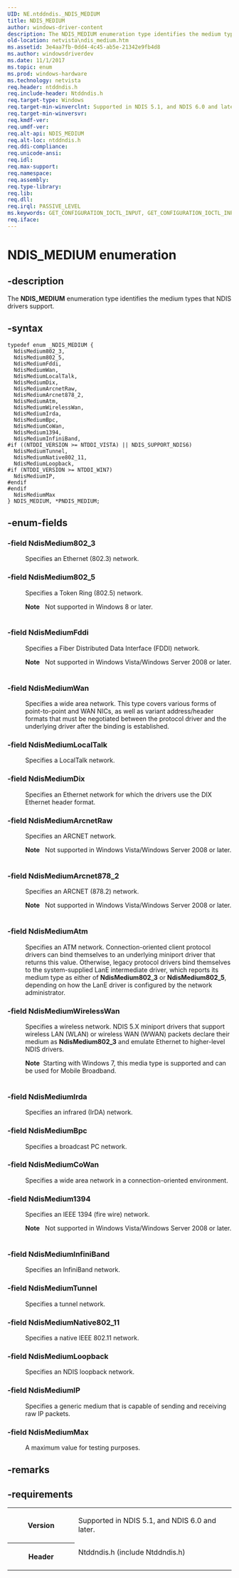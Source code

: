 ```yaml
---
UID: NE.ntddndis._NDIS_MEDIUM
title: NDIS_MEDIUM
author: windows-driver-content
description: The NDIS_MEDIUM enumeration type identifies the medium types that NDIS drivers support.
old-location: netvista\ndis_medium.htm
ms.assetid: 3e4aa7fb-0dd4-4c45-ab5e-21342e9fb4d8
ms.author: windowsdriverdev
ms.date: 11/1/2017
ms.topic: enum
ms.prod: windows-hardware
ms.technology: netvista
req.header: ntddndis.h
req.include-header: Ntddndis.h
req.target-type: Windows
req.target-min-winverclnt: Supported in NDIS 5.1, and NDIS 6.0 and later.
req.target-min-winversvr: 
req.kmdf-ver: 
req.umdf-ver: 
req.alt-api: NDIS_MEDIUM
req.alt-loc: ntddndis.h
req.ddi-compliance: 
req.unicode-ansi: 
req.idl: 
req.max-support: 
req.namespace: 
req.assembly: 
req.type-library: 
req.lib: 
req.dll: 
req.irql: PASSIVE_LEVEL
ms.keywords: GET_CONFIGURATION_IOCTL_INPUT, GET_CONFIGURATION_IOCTL_INPUT, *PGET_CONFIGURATION_IOCTL_INPUT
req.iface: 
---
```


# NDIS_MEDIUM enumeration



## -description
<p>The <b>NDIS_MEDIUM</b> enumeration type identifies the medium types that NDIS drivers support.</p>


## -syntax

````
typedef enum _NDIS_MEDIUM { 
  NdisMedium802_3,
  NdisMedium802_5,
  NdisMediumFddi,
  NdisMediumWan,
  NdisMediumLocalTalk,
  NdisMediumDix,
  NdisMediumArcnetRaw,
  NdisMediumArcnet878_2,
  NdisMediumAtm,
  NdisMediumWirelessWan,
  NdisMediumIrda,
  NdisMediumBpc,
  NdisMediumCoWan,
  NdisMedium1394,
  NdisMediumInfiniBand,
#if ((NTDDI_VERSION >= NTDDI_VISTA) || NDIS_SUPPORT_NDIS6)
  NdisMediumTunnel,
  NdisMediumNative802_11,
  NdisMediumLoopback,
#if (NTDDI_VERSION >= NTDDI_WIN7)
  NdisMediumIP,
#endif 
#endif 
  NdisMediumMax
} NDIS_MEDIUM, *PNDIS_MEDIUM;
````


## -enum-fields
<dl>

### -field <a id="NdisMedium802_3"></a><a id="ndismedium802_3"></a><a id="NDISMEDIUM802_3"></a><b>NdisMedium802_3</b>

<dd>
<p>Specifies an Ethernet (802.3) network.</p>
</dd>

### -field <a id="NdisMedium802_5"></a><a id="ndismedium802_5"></a><a id="NDISMEDIUM802_5"></a><b>NdisMedium802_5</b>

<dd>
<p>Specifies a Token Ring (802.5) network.</p>
<div class="alert"><b>Note</b>   Not supported in Windows 8 or later.</div>
<div> </div>
</dd>

### -field <a id="NdisMediumFddi"></a><a id="ndismediumfddi"></a><a id="NDISMEDIUMFDDI"></a><b>NdisMediumFddi</b>

<dd>
<p>Specifies a Fiber Distributed Data Interface (FDDI) network.</p>
<div class="alert"><b>Note</b>   Not supported in Windows Vista/Windows Server 2008 or later.</div>
<div> </div>
</dd>

### -field <a id="NdisMediumWan"></a><a id="ndismediumwan"></a><a id="NDISMEDIUMWAN"></a><b>NdisMediumWan</b>

<dd>
<p>Specifies a wide area network. This type covers various forms of point-to-point and WAN NICs, as
     well as variant address/header formats that must be negotiated between the protocol driver and the
     underlying driver after the binding is established.</p>
</dd>

### -field <a id="NdisMediumLocalTalk"></a><a id="ndismediumlocaltalk"></a><a id="NDISMEDIUMLOCALTALK"></a><b>NdisMediumLocalTalk</b>

<dd>
<p>Specifies a LocalTalk network.</p>
</dd>

### -field <a id="NdisMediumDix"></a><a id="ndismediumdix"></a><a id="NDISMEDIUMDIX"></a><b>NdisMediumDix</b>

<dd>
<p>Specifies an Ethernet network for which the drivers use the DIX Ethernet header format.</p>
</dd>

### -field <a id="NdisMediumArcnetRaw"></a><a id="ndismediumarcnetraw"></a><a id="NDISMEDIUMARCNETRAW"></a><b>NdisMediumArcnetRaw</b>

<dd>
<p>Specifies an ARCNET network.</p>
<div class="alert"><b>Note</b>   Not supported in Windows Vista/Windows Server 2008 or later.</div>
<div> </div>
</dd>

### -field <a id="NdisMediumArcnet878_2"></a><a id="ndismediumarcnet878_2"></a><a id="NDISMEDIUMARCNET878_2"></a><b>NdisMediumArcnet878_2</b>

<dd>
<p>Specifies an ARCNET (878.2) network.</p>
<div class="alert"><b>Note</b>   Not supported in Windows Vista/Windows Server 2008 or later.</div>
<div> </div>
</dd>

### -field <a id="NdisMediumAtm"></a><a id="ndismediumatm"></a><a id="NDISMEDIUMATM"></a><b>NdisMediumAtm</b>

<dd>
<p>Specifies an ATM network. Connection-oriented client protocol drivers can bind themselves to an
     underlying miniport driver that returns this value. Otherwise, legacy protocol drivers bind themselves
     to the system-supplied LanE intermediate driver, which reports its medium type as either of 
     <b>NdisMedium802_3</b> or 
     <b>NdisMedium802_5</b>, depending on how the LanE driver is configured by the network
     administrator.</p>
</dd>

### -field <a id="NdisMediumWirelessWan"></a><a id="ndismediumwirelesswan"></a><a id="NDISMEDIUMWIRELESSWAN"></a><b>NdisMediumWirelessWan</b>

<dd>
<p>Specifies a wireless network. NDIS 5.X miniport drivers that support wireless LAN (WLAN) or
     wireless WAN (WWAN) packets declare their medium as 
     <b>NdisMedium802_3</b> and emulate Ethernet to higher-level NDIS drivers.
     </p>
<p>
<div class="alert"><b>Note</b>  Starting with Windows 7, this media type is supported and can
      be used for Mobile Broadband.</div>
<div> </div>
</p>
</dd>

### -field <a id="NdisMediumIrda"></a><a id="ndismediumirda"></a><a id="NDISMEDIUMIRDA"></a><b>NdisMediumIrda</b>

<dd>
<p>Specifies an infrared (IrDA) network.</p>
</dd>

### -field <a id="NdisMediumBpc"></a><a id="ndismediumbpc"></a><a id="NDISMEDIUMBPC"></a><b>NdisMediumBpc</b>

<dd>
<p>Specifies a broadcast PC network.</p>
</dd>

### -field <a id="NdisMediumCoWan"></a><a id="ndismediumcowan"></a><a id="NDISMEDIUMCOWAN"></a><b>NdisMediumCoWan</b>

<dd>
<p>Specifies a wide area network in a connection-oriented environment.</p>
</dd>

### -field <a id="NdisMedium1394"></a><a id="ndismedium1394"></a><a id="NDISMEDIUM1394"></a><b>NdisMedium1394</b>

<dd>
<p>Specifies an IEEE 1394 (fire wire) network. </p>
<div class="alert"><b>Note</b>   Not supported in Windows Vista/Windows Server 2008 or later.</div>
<div> </div>
</dd>

### -field <a id="NdisMediumInfiniBand"></a><a id="ndismediuminfiniband"></a><a id="NDISMEDIUMINFINIBAND"></a><b>NdisMediumInfiniBand</b>

<dd>
<p>Specifies an InfiniBand network.</p>
</dd>

### -field <a id="NdisMediumTunnel"></a><a id="ndismediumtunnel"></a><a id="NDISMEDIUMTUNNEL"></a><b>NdisMediumTunnel</b>

<dd>
<p>Specifies a tunnel network.</p>
</dd>

### -field <a id="NdisMediumNative802_11"></a><a id="ndismediumnative802_11"></a><a id="NDISMEDIUMNATIVE802_11"></a><b>NdisMediumNative802_11</b>

<dd>
<p>Specifies a native IEEE 802.11 network.</p>
</dd>

### -field <a id="NdisMediumLoopback"></a><a id="ndismediumloopback"></a><a id="NDISMEDIUMLOOPBACK"></a><b>NdisMediumLoopback</b>

<dd>
<p>Specifies an NDIS loopback network.</p>
</dd>

### -field <a id="NdisMediumIP"></a><a id="ndismediumip"></a><a id="NDISMEDIUMIP"></a><b>NdisMediumIP</b>

<dd>
<p>Specifies a generic medium that is capable of sending and receiving raw IP packets.</p>
</dd>

### -field <a id="NdisMediumMax"></a><a id="ndismediummax"></a><a id="NDISMEDIUMMAX"></a><b>NdisMediumMax</b>

<dd>
<p>A maximum value for testing purposes.</p>
</dd>
</dl>

## -remarks


## -requirements
<table>
<tr>
<th width="30%">
<p>Version</p>
</th>
<td width="70%">
<p>Supported in NDIS 5.1, and NDIS 6.0 and later.</p>
</td>
</tr>
<tr>
<th width="30%">
<p>Header</p>
</th>
<td width="70%">
<dl>
<dt>Ntddndis.h (include Ntddndis.h)</dt>
</dl>
</td>
</tr>
</table>